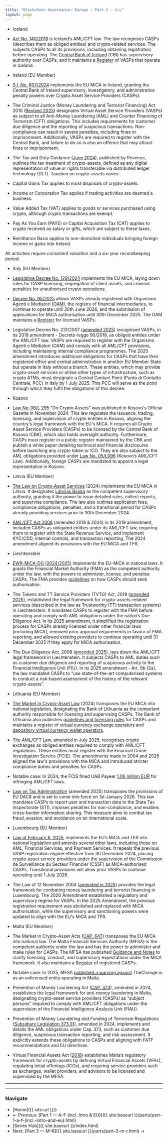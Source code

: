 ```yaml
---
title: "Blockchain Governance: Europe — Part 2 — G–L"
layout: page
---
```

- Iceland

- [Act No. 140/2018](https://www.althingi.is/lagas/nuna/2018140.html) is Iceland’s AML/CFT law. The law recognises CASPs (describes them as obliged entities) and crypto-related services. The subjects CASPs to all its provisions, including obtaining registration before operating. The [Central Bank of Iceland](https://cb.is/financial-supervision/other-undertakings/crypto-asset-service-providers/) (CBI) has supervisory authority over CASPs, and it maintains a [Register](https://cb.is/financial-supervision/regulated-activities/supervised-entities/?type=Virtual%20asset%20service%20provider) of VASPs that operate in Iceland.

- Ireland (EU Member)

- [S.I. No. 607/2024](https://www.irishstatutebook.ie/eli/2024/si/607/made/en/print?) implements the EU MiCA in Ireland, granting the Central Bank of Ireland supervisory, investigatory, and administrative penalty powers over Crypto Asset Service Providers (CASPs).

- The Criminal Justice (Money Laundering and Terrorist Financing) Act 2010 ([Revised 2025](https://revisedacts.lawreform.ie/eli/2010/act/6/revised/en/html)) designates Virtual Asset Service Providers (VASPs) as subject to all Anti-Money Laundering (AML) and Counter Financing of Terrorism (CFT) obligations. This includes requirements for customer due diligence and the reporting of suspicious transactions. Non-compliance can result in severe penalties, including fines or imprisonment. Additionally, VASPs are required to register with the Central Bank, and failure to do so is also an offence that may attract fines or imprisonment.

- The Tax and Duty Guidance ([June 2024](https://www.revenue.ie/en/tax-professionals/tdm/income-tax-capital-gains-tax-corporation-tax/part-02/02-01-03.pdf)), published by Revenue, outlines the tax treatment of crypto-assets, defined as any digital representation of value or rights transferable via distributed ledger technology (DLT). Taxation on crypto-assets varies:

- Capital Gains Tax applies to most disposals of crypto-assets.

- Income or Corporation Tax applies if trading activities are deemed a business.

- Value Added Tax (VAT) applies to goods or services purchased using crypto, although crypto transactions are exempt.

- Pay As You Earn (PAYE) or Capital Acquisition Tax (CAT) applies to crypto received as salary or gifts, which are subject to these taxes.

- Remittance Basis applies to non-domiciled individuals bringing foreign income or gains into Ireland.

All activities require consistent valuation and a six-year recordkeeping period.

- Italy (EU Member)

- [Legislative Decree No. 129/2024](https://www.gazzettaufficiale.it/atto/serie_generale/caricaDettaglioAtto/originario?atto.codiceRedazionale=24G00147&atto.dataPubblicazioneGazzetta=2024-09-13&elenco30giorni=true&) implements the EU MiCA, laying down rules for CASP licensing, segregation of client assets, and criminal penalties for unauthorised crypto operations.

- [Decree No. 95/2025](https://www.normattiva.it/esporta/attoCompleto?atto.dataPubblicazioneGazzetta=2025-06-30&atto.codiceRedazionale=25G00107) allows VASPs already registered with Organismo Agenti e Mediatori ([OAM](https://www.organismo-am.it/en/vademecum-vasp)), the registry of financial intermediaries, to continue to operate until 30th June 2026, and the submission of applications for MiCA authorisation until 30th December 2025. The OAM maintains a [Register](https://www.organismo-am.it/elenchi-registri/operatori_valute_virtuali/) for licensed VASPs.

- Legislative Decree No. 231/2007 ([amended 2025](https://www.normattiva.it/esporta/attoCompleto?atto.dataPubblicazioneGazzetta=2007-12-14&atto.codiceRedazionale=007X0246)) recognised VASPs, in its 2018 amendment - Decreto-legge 90/2018, as obliged entities under the AML/CFT law. VASPs are required to register with the Organismo Agenti e Mediatori (OAM) and comply with all AML/CFT provisions, including maintaining internal compliance programmes. The 2025 amendment introduces additional obligations for CASPs that have their registered office and central administration in another EU Member State but operate in Italy without a branch. These entities, which may provide crypto-asset services or utilise other types of infrastructure, such as crypto ATMs, must designate a Central Contact Point (Punto di Contatto Centrale, PCC) in Italy by 1 July 2025. This PCC will serve as the point through which they fulfil the obligations of this decree.

- Kosovo

- [Law No. 08/L 295](https://gzk.rks-gov.net/OfficialGazetteDetail.aspx?GZID=582) “On Crypto Assets” was published in Kosovo's Official Gazette in November 2024. This law regulates the issuance, trading, licensing, and supervision of crypto entities in Kosovo, aligning the country's legal framework with the EU's MiCA. It requires all Crypto Asset Service Providers (CASPs) to be licensed by the Central Bank of Kosovo (CBK), which also holds oversight authority. Furthermore, CASPs must register in a public register maintained by the CBK and publish a white paper detailing technical and financial disclosures before launching any crypto token or ICO. They are also subject to the AML obligations provided under [Law No. 05/L096](https://gzk.rks-gov.net/ActDocumentDetail.aspx?ActID=12540) (Kosovo’s AML/CFT Law). Additionally, foreign CASPs are mandated to appoint a legal representative in Kosovo.

- Latvia (EU Member)

- [The Law on Crypto-Asset Services](https://likumi.lv/ta/id/353012-kriptoaktivu-pakalpojumu-likums) (2024) implements the EU MiCA in Latvia. It designates [Latvijas Banka](https://www.bank.lv/en/operational-areas/licensing/crypto-asset) as the competent supervisory authority, granting it the power to issue detailed rules, collect reports, and supervise compliance. The law also outlines application fees, compliance obligations, penalties, and a transitional period for CASPs already providing services prior to 30th December 2024.

- [AML/CFT Act 2008](https://likumi.lv/ta/id/178987-noziedzigi-iegutu-lidzeklu-legalizacijas-un-terorisma-un-proliferacijas-finansesanas-noversanas-likums) (amended 2019 & 2024) in its 2019 amendment, included CASPs as obligated entities under its AML/CFT law, requiring them to register with the State Revenue Service, and implement KYC/CDD, internal controls, and transaction reporting. The 2024 amendment aligned its provisions with the EU MiCA and TFR.

- Liechtenstein

- [EWR-MiCA-DG (2024/2025)](https://www.gesetze.li/konso/2025112000?) implements the EU-MiCA in national laws. It grants the Financial Market Authority (FMA) as the competent authority under the law, with the powers to administer, license, and penalise CASPs. The FMA provides [guidelines](https://www.fma-li.li/en/financial-intermediaries/asset-management-and-markets-division/activities-under-micar/crypto-asset-service-providers) on how CASPs should seek authorisation.

- The Tokens and TT Service Providers (TVTG) Act, 2019 ([amended 2025](https://www.regierung.li/files/attachments/950-6-tvtg-250201-en.pdf)), established the legal framework for crypto-assets-related services (described in the law as Trustworthy (TT) transaction systems) in Liechtenstein. It mandates CASPs to register with the FMA before operating and comply with AML obligations under the nation’s Due Diligence Act. In its 2025 amendment, it simplified the registration process for CASPs already licensed under other financial laws (including MiCA), removed prior approval requirements in favour of FMA reporting, and allowed existing providers to continue operating until 31 December 2025 if they apply for MiCA authorisation.

- The Due Diligence Act, 2008 ([amended 2025](https://www.regierung.li/files/attachments/952-1-spg-250201-en.pdf)), lays down the AML/CFT legal framework in Liechtenstein. It subjects CASPs to AML duties such as customer due diligence and reporting of suspicious activity to the Financial Intelligence Unit (FIU). In its 2025 amendment - Art. 9b (2a), the law mandated CASPs to “use state-of-the-art computerised systems to conduct a risk-based assessment of the history of the relevant crypto-assets”.

- Lithuania (EU Member)

- [The Market in Crypto-Asset Law](https://e-seimas.lrs.lt/portal/legalAct/lt/TAD/3850b3e2427311efb121d2fe3a0eff27) (2024) transposes the EU MiCA into national legislation, designating the Bank of Lithuania as the competent authority responsible for licensing and supervising CASPs. The Bank of Lithuania also publishes [guidelines and licensing rules](https://www.lb.lt/en/markets-in-crypto-assets) for CASPs and maintains a register of [virtual currency exchange operators](https://www.registrucentras.lt/jar/sarasai/vvko.php) and [depository virtual currency wallet operators](https://www.registrucentras.lt/jar/sarasai/dvvpo.php).

- [The AML/CFT Law](https://e-seimas.lrs.lt/portal/legalAct/lt/TAD/TAIS.41300/asr), amended in July 2025, recognises crypto exchanges as obliged entities required to comply with AML/CFT regulations. These entities must register with the Financial Crime Investigation Service (FCIS). The amendments made in 2004 and 2025 aligned the law's provisions with the MiCA and introduced stricter compliance duties and penalties for CASPs.

- Notable case: In 2024, the FCIS fined UAB Payeer [1.06 million EUR](https://fntt.lrv.lt/en/press-releases/the-fcis-fines-virtual-currency-operator-a-record-fine-of-almost-93-million/) for infringing AML/CFT laws.

- [Law on Tax Administration](https://e-seimas.lrs.lt/portal/legalAct/lt/TAD/7757eee051b411f0a19dcea0bcc863ad) (amended 2025) transposes the provisions of EU DAC8 and is set to come into force on 1st January 2026. This law mandates CASPs to report user and transaction data to the State Tax Inspectorate (STI), imposes penalties for non-compliance, and enables cross-border information sharing. This measure aims to combat tax fraud, evasion, and avoidance on an international scale.

- Luxembourg (EU Member)

- [Law of February 6, 2025](https://legilux.public.lu/eli/etat/leg/loi/2025/02/06/a38/jo), implements the EU’s MiCA and TFR into national legislation and amends several other laws, including those on AML, Financial Services, and Payment Services. It repeals the previous VASP registration regime effective from 30 December 2024, placing crypto-asset service providers under the supervision of the Commission de Surveillance du Secteur Financier (CSSF) as MiCA-authorised CASPs. Transitional provisions will allow prior VASPs to continue operating until 1 July 2026.

- The Law of 12 November 2004 ([amended in 2025](https://www.cssf.lu/wp-content/uploads/L_121104_AML.pdf)) provides the legal framework for combating money laundering and terrorist financing in Luxembourg. The 2020 Amendment established a regulatory and supervisory regime for VASPs. In the 2025 Amendment, the previous registration requirement was abolished and replaced with MiCA authorisation, while the supervisory and sanctioning powers were updated to align with the EU's MiCA and TFR.

- Malta (EU Member)

- The Market in Crypto-Asset Acts ([CAP. 647](https://legislation.mt/eli/cap/647/eng)) transposes the EU MiCA into national law. The Malta Financial Services Authority (MFSA) is the competent authority under the law and has the power to administer and make rules for CASPs. The MFSA has published [Guidance and Notes](https://www.mfsa.mt/our-work/crypto-assets/) to clarify licensing, conduct, and supervisory expectations under the MiCA framework. It also maintains a [Register](https://www.mfsa.mt/financial-services-register/) of registered CASPs.

- Notable case: In 2025, MFSA [published a warning against](https://www.mfsa.mt/news-item/mfsa-warning-thechange-io-unlicensed-entity/) TheChange.io as an unlicensed entity operating in Malta.

- Prevention of Money Laundering Act ([CAP. 373](https://legislation.mt/eli/cap/373/eng/pdf)), amended in 2024, establishes the legal framework for anti-money laundering in Malta, designating crypto-asset service providers (CASPs) as “subject persons” required to comply with AML/CFT obligations under the supervision of the Financial Intelligence Analysis Unit (FIAU).

- Prevention of Money Laundering and Funding of Terrorism Regulations ([Subsidiary Legislation 373.01](https://legislation.mt/eli/sl/373.1/eng/pdf)), amended in 2024, implements and details the AML obligations under Cap. 373, such as customer due diligence, suspicious transaction reporting, and risk assessment. It explicitly extends these obligations to CASPs and aligning with FATF recommendations and EU directives.

- Virtual Financial Assets Act ([2018](https://legislation.mt/eli/act/2018/30/eng/pdf)) establishes Malta’s regulatory framework for crypto-assets by defining Virtual Financial Assets (VFAs), regulating initial offerings (ICOs), and requiring service providers such as exchanges, wallet providers, and advisors to be licensed and supervised by the MFSA.
---

---
### Navigate
- [Home]({{ site.url }}/)
- ← Previous: [Part 1 — A–F (incl. Intro & EU)]({{ site.baseurl }}/parts/part-1-a-f-(incl.-intro-and-eu).html)
- [Series Hub]({{ site.baseurl }}/index.html)
- Next: [Part 3 — M–R]({{ site.baseurl }}/parts/part-3-m-r.html) →


